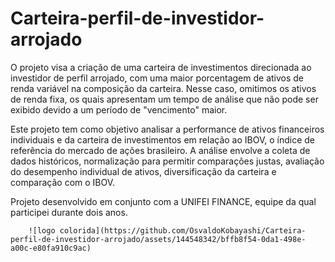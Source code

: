 # Carteira-perfil-de-investidor-arrojado

O projeto visa a criação de uma carteira de investimentos direcionada ao investidor de perfil arrojado, com uma maior porcentagem de ativos de renda variável na composição da carteira. Nesse caso, omitimos os ativos de renda fixa, os quais apresentam um tempo de análise que não pode ser exibido devido a um período de "vencimento" maior. 

Este projeto tem como objetivo analisar a performance de ativos financeiros individuais e da carteira de investimentos em relação ao IBOV, o índice de referência do mercado de ações brasileiro. A análise envolve a coleta de dados históricos, normalização para permitir comparações justas, avaliação do desempenho individual de ativos, diversificação da carteira e comparação com o IBOV. 

Projeto desenvolvido em conjunto com a UNIFEI FINANCE, equipe da qual participei durante dois anos.


        ![logo colorida](https://github.com/OsvaldoKobayashi/Carteira-perfil-de-investidor-arrojado/assets/144548342/bffb8f54-0da1-498e-a00c-e80fa910c9ac)
